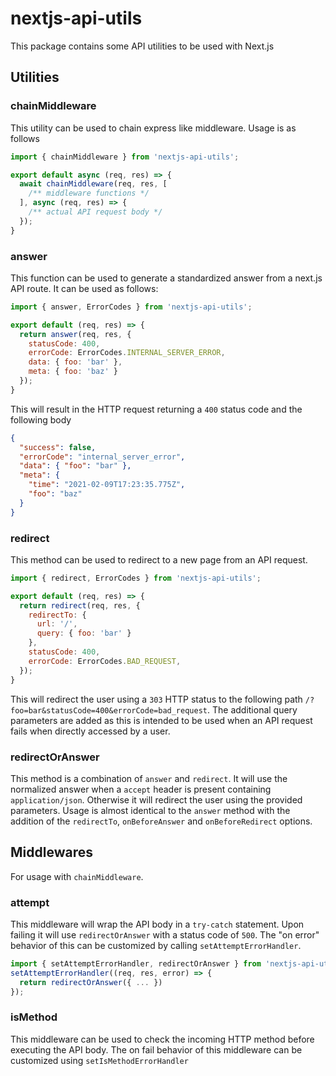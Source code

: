 # nextjs-api-utils
This package contains some API utilities to be used with Next.js

## Utilities
### chainMiddleware
This utility can be used to chain express like middleware. Usage is as follows
```js
import { chainMiddleware } from 'nextjs-api-utils';

export default async (req, res) => {
  await chainMiddleware(req, res, [
    /** middleware functions */
  ], async (req, res) => {
    /** actual API request body */
  });
}
```
### answer
This function can be used to generate a standardized answer from a next.js API route. It can be used as follows:
```js
import { answer, ErrorCodes } from 'nextjs-api-utils';

export default (req, res) => {
  return answer(req, res, {
    statusCode: 400,
    errorCode: ErrorCodes.INTERNAL_SERVER_ERROR,
    data: { foo: 'bar' },
    meta: { foo: 'baz' }
  });
}
```
This will result in the HTTP request returning a `400` status code and the following body
```json
{
  "success": false,
  "errorCode": "internal_server_error",
  "data": { "foo": "bar" },
  "meta": {
    "time": "2021-02-09T17:23:35.775Z",
    "foo": "baz"
  }
}
```

### redirect
This method can be used to redirect to a new page from an API request.
```js
import { redirect, ErrorCodes } from 'nextjs-api-utils';

export default (req, res) => {
  return redirect(req, res, {
    redirectTo: {
      url: '/',
      query: { foo: 'bar' }
    },
    statusCode: 400,
    errorCode: ErrorCodes.BAD_REQUEST,
  });
}
```
This will redirect the user using a `303` HTTP status to the following path `/?foo=bar&statusCode=400&errorCode=bad_request`. The additional query parameters are added as this is intended to be used when an API request fails when directly accessed by a user.

### redirectOrAnswer
This method is a combination of `answer` and `redirect`. It will use the normalized answer when a `accept` header is present containing `application/json`. Otherwise it will redirect the user using the provided parameters. Usage is almost identical to the `answer` method with the addition of the `redirectTo`, `onBeforeAnswer` and `onBeforeRedirect` options.

## Middlewares
For usage with `chainMiddleware`.

### attempt
This middleware will wrap the API body in a `try-catch` statement. Upon failing it will use `redirectOrAnswer` with a status code of `500`. The "on error" behavior of this can be customized by calling `setAttemptErrorHandler`.

```js
import { setAttemptErrorHandler, redirectOrAnswer } from 'nextjs-api-utils';
setAttemptErrorHandler((req, res, error) => {
  return redirectOrAnswer({ ... })
});
```

### isMethod
This middleware can be used to check the incoming HTTP method before executing the API body. The on fail behavior of this middleware can be customized using `setIsMethodErrorHandler`